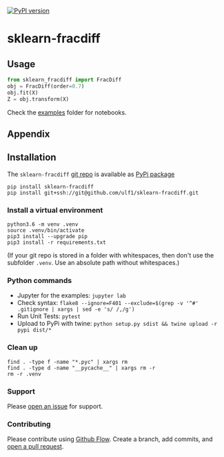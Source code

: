 [![PyPI version](https://badge.fury.io/py/sklearn-fracdiff.svg)](https://badge.fury.io/py/sklearn-fracdiff)

# sklearn-fracdiff


## Usage
```python
from sklearn_fracdiff import FracDiff
obj = FracDiff(order=0.7)
obj.fit(X)
Z = obj.transform(X)
```

Check the [examples](http://github.com/ulf1/sklearn-fracdiff/examples) folder for notebooks.


## Appendix

## Installation
The `sklearn-fracdiff` [git repo](http://github.com/ulf1/sklearn-fracdiff) is available as [PyPi package](https://pypi.org/project/sklearn-fracdiff)

```
pip install sklearn-fracdiff
pip install git+ssh://git@github.com/ulf1/sklearn-fracdiff.git
```

### Install a virtual environment

```
python3.6 -m venv .venv
source .venv/bin/activate
pip3 install --upgrade pip
pip3 install -r requirements.txt
```

(If your git repo is stored in a folder with whitespaces, then don't use the subfolder `.venv`. Use an absolute path without whitespaces.)

### Python commands

* Jupyter for the examples: `jupyter lab`
* Check syntax: `flake8 --ignore=F401 --exclude=$(grep -v '^#' .gitignore | xargs | sed -e 's/ /,/g')`
* Run Unit Tests: `pytest`
* Upload to PyPi with twine: `python setup.py sdist && twine upload -r pypi dist/*`

### Clean up 

```
find . -type f -name "*.pyc" | xargs rm
find . -type d -name "__pycache__" | xargs rm -r
rm -r .venv
```

### Support
Please [open an issue](https://github.com/ulf1/sklearn-fracdiff/issues/new) for support.


### Contributing
Please contribute using [Github Flow](https://guides.github.com/introduction/flow/). Create a branch, add commits, and [open a pull request](https://github.com/ulf1/sklearn-fracdiff/compare/).
